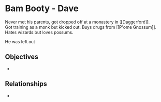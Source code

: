 # Bam Booty - Dave
Never met his parents, got dropped off at a monastery in [[Daggerford]]. Got training as a monk but kicked out. Buys drugs from [[P'ome Gnossum]]. Hates wizards but loves possums.

He was left out

## Objectives
* 

## Relationships
* 